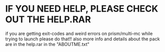 # IF YOU NEED HELP, PLEASE CHECK OUT THE HELP.RAR
if you are getting exit-codes and weird errors on prism/multi-mc while trying to launch please do that!!
also more info and details about the pack are in the help.rar in the "ABOUTME.txt"
